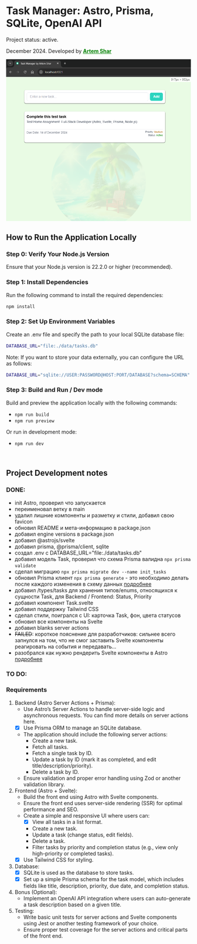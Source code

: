 # Task Manager: Astro, Prisma, SQLite, OpenAI API

Project status: active.

December 2024. Developed by <a href="https://artemshar.space/" target="_blanc" style="color: green">**Artem Shar**</a>

![UI screenshot](./docs/todo_astro_svelte.png)

## How to Run the Application Locally

### Step 0: Verify Your Node.js Version

Ensure that your Node.js version is 22.2.0 or higher (recommended).

### Step 1: Install Dependencies

Run the following command to install the required dependencies:

```bash
npm install
```

### Step 2: Set Up Environment Variables

Create an .env file and specify the path to your local SQLite database file:

```bash
DATABASE_URL="file:./data/tasks.db"
```

Note: If you want to store your data externally, you can configure the URL as follows: 
```bash
DATABASE_URL="sqlite://USER:PASSWORD@HOST:PORT/DATABASE?schema=SCHEMA"
```

### Step 3: Build and Run / Dev mode

Build and preview the application locally with the following commands:

- `npm run build`
- `npm run preview`

Or run in development mode:

- `npm run dev`

</br>

## Project Development notes

### DONE:

- init Astro, проверил что запускается
- переименовал ветку в main
- удалил лишние компоненты и разметку и стили, добавил свою favicon
- обновил README и мета-информацию в package.json
- добавил engine versions в package.json
- добавил @astrojs/svelte
- добавил prisma, @prisma/client, sqlite
- создал .env с DATABASE_URL="file:./data/tasks.db"
- добавил модель Task, проверил что схема Prisma валидна ```npx prisma validate```
- сделал миграцию ```npx prisma migrate dev --name init_tasks```
- обновил Prisma клиент ```npx prisma generate``` - это необходимо делать после каждого изменения в схему данных [подробнее](https://www.prisma.io/docs/orm/prisma-client/setup-and-configuration/generating-prisma-client)
- добавил /types/tasks для хранения типов/enums, относящихся к сущности Task, для Backend / Frontend: Status, Priority
- добавил компонент Task.svelte 
- добавил поддержку Tailwind CSS
- сделал стили, поигрался с UI: карточка Task, фон, цвета статусов
- обновил все компоненты на Svelte 
- добавил blanks server actions
- ~~FAILED~~: короткое пояснение для разработчиков: сильнее всего запнулся на том, что не смог заставить Svelte компоненты реагировать на события и передавать...
- разобрался как нужно рендерить Svelte компоненты в Astro [подробнее](https://docs.astro.build/en/reference/directives-reference/#client-directives:~:text=%3CSomeSvelteComponent%20client%3Aonly%3D%22svelte%22%20/%3E)


### TO DO:

### Requirements

1. Backend (Astro Server Actions + Prisma):
   - Use Astro’s Server Actions to handle server-side logic and asynchronous
   requests. You can find more details on server actions here.
   - [x] Use Prisma ORM to manage an SQLite database.
   - The application should include the following server actions:
      - Create a new task.
      - Fetch all tasks.
      - Fetch a single task by ID.
      - Update a task by ID (mark it as completed, and edit
      title/description/priority).
      - Delete a task by ID.
   - Ensure validation and proper error handling using Zod or another validation
   library.
2. Frontend (Astro + Svelte):
   - Build the front end using Astro with Svelte components.
   - Ensure the front end uses server-side rendering (SSR) for optimal performance
   and SEO.
   - Create a simple and responsive UI where users can:
      - [x] View all tasks in a list format.
      - Create a new task.
      - Update a task (change status, edit fields).
      - Delete a task.
      - Filter tasks by priority and completion status (e.g., view only high-priority
   or completed tasks).
   - [x] Use Tailwind CSS for styling.
3. Database:
   - [x] SQLite is used as the database to store tasks.
   - [x] Set up a simple Prisma schema for the task model, which includes fields like title,
   description, priority, due date, and completion status.
4. Bonus (Optional):
   - Implement an OpenAI API integration where users can auto-generate a task
   description based on a given title.
5. Testing:
   - Write basic unit tests for server actions and Svelte components using Jest or
   another testing framework of your choice.
   - Ensure proper test coverage for the server actions and critical parts of the front
   end.
